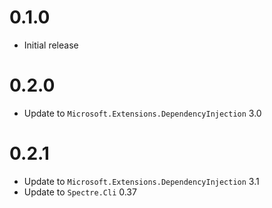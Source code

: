 # 0.1.0

- Initial release

# 0.2.0

- Update to `Microsoft.Extensions.DependencyInjection` 3.0

# 0.2.1

- Update to `Microsoft.Extensions.DependencyInjection` 3.1
- Update to `Spectre.Cli` 0.37
